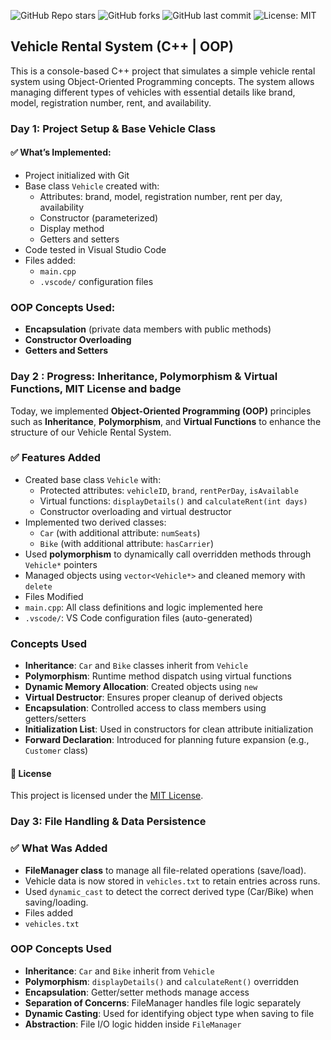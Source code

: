 ![GitHub Repo stars](https://img.shields.io/github/stars/shreya2794/VehicleRentingSystem?style=social)
![GitHub forks](https://img.shields.io/github/forks/shreya2794/VehicleRentingSystem?style=social)
![GitHub last commit](https://img.shields.io/github/last-commit/shreya2794/VehicleRentingSystem)
![License: MIT](https://img.shields.io/badge/License-MIT-green.svg)

## Vehicle Rental System (C++ | OOP)

This is a console-based C++ project that simulates a simple vehicle rental system using Object-Oriented Programming concepts. The system allows managing different types of vehicles with essential details like brand, model, registration number, rent, and availability.

### Day 1: Project Setup & Base Vehicle Class

#### ✅ What’s Implemented:
- Project initialized with Git
- Base class `Vehicle` created with:
  - Attributes: brand, model, registration number, rent per day, availability
  - Constructor (parameterized)
  - Display method
  - Getters and setters
- Code tested in Visual Studio Code
- Files added:
  - `main.cpp`
  - `.vscode/` configuration files

### OOP Concepts Used:
- **Encapsulation** (private data members with public methods)
- **Constructor Overloading**
- **Getters and Setters**

### Day 2 : Progress: Inheritance, Polymorphism & Virtual Functions, MIT License and badge

Today, we implemented **Object-Oriented Programming (OOP)** principles such as **Inheritance**, **Polymorphism**, and **Virtual Functions** to enhance the structure of our Vehicle Rental System.

### ✅ Features Added
- Created base class `Vehicle` with:
  - Protected attributes: `vehicleID`, `brand`, `rentPerDay`, `isAvailable`
  - Virtual functions: `displayDetails()` and `calculateRent(int days)`
  - Constructor overloading and virtual destructor
- Implemented two derived classes:
  - `Car` (with additional attribute: `numSeats`)
  - `Bike` (with additional attribute: `hasCarrier`)
- Used **polymorphism** to dynamically call overridden methods through `Vehicle*` pointers
- Managed objects using `vector<Vehicle*>` and cleaned memory with `delete`
- Files Modified
 - `main.cpp`: All class definitions and logic implemented here
 - `.vscode/`: VS Code configuration files (auto-generated)


### Concepts Used
- **Inheritance**: `Car` and `Bike` classes inherit from `Vehicle`
- **Polymorphism**: Runtime method dispatch using virtual functions
- **Dynamic Memory Allocation**: Created objects using `new`
- **Virtual Destructor**: Ensures proper cleanup of derived objects
- **Encapsulation**: Controlled access to class members using getters/setters
- **Initialization List**: Used in constructors for clean attribute initialization
- **Forward Declaration**: Introduced for planning future expansion (e.g., `Customer` class)

#### 📝 License
This project is licensed under the [MIT License](LICENSE).

### Day 3: File Handling & Data Persistence

### ✅ What Was Added
- **FileManager class** to manage all file-related operations (save/load).
- Vehicle data is now stored in `vehicles.txt` to retain entries across runs.
- Used `dynamic_cast` to detect the correct derived type (Car/Bike) when saving/loading.
- Files added
 - `vehicles.txt`

### OOP Concepts Used

- **Inheritance**: `Car` and `Bike` inherit from `Vehicle`
- **Polymorphism**: `displayDetails()` and `calculateRent()` overridden
- **Encapsulation**: Getter/setter methods manage access
- **Separation of Concerns**: FileManager handles file logic separately
- **Dynamic Casting**: Used for identifying object type when saving to file
- **Abstraction**: File I/O logic hidden inside `FileManager`




